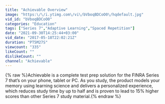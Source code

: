 ```yaml
---
title: "Achievable Overview"
image: "https:\/\/i.ytimg.com\/vi\/bVboqBDCoO0\/hqdefault.jpg"
vid_id: "bVboqBDCoO0"
categories: "Education"
tags: ["Series 7","Adaptive Learning","Spaced Repetition"]
date: "2021-09-30T14:25:44+03:00"
vid_date: "2017-05-18T22:02:21Z"
duration: "PT5M27S"
viewcount: "335"
likeCount: ""
dislikeCount: ""
channel: "Achievable"
---
```

{% raw %}Achievable is a complete test prep solution for the FINRA Series 7 that’s on your phone, tablet or PC. As you study, the product models your memory using learning science and delivers a personalized experience, which reduces study time by up to half and is proven to lead to 15% higher scores than other Series 7 study material.{% endraw %}
